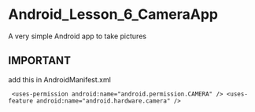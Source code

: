 # Android_Lesson_6_CameraApp
A very simple Android app to take pictures

## IMPORTANT

add this in AndroidManifest.xml

`  <uses-permission android:name="android.permission.CAMERA" />
    <uses-feature android:name="android.hardware.camera" /> `
